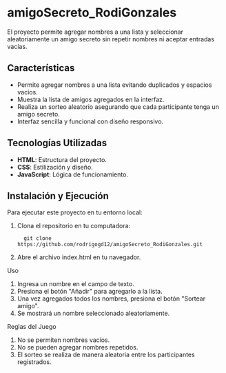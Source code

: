 # amigoSecreto_RodiGonzales

El proyecto permite agregar nombres a una lista y seleccionar aleatoriamente un amigo secreto sin repetir nombres ni aceptar entradas vacías.

## Características

- Permite agregar nombres a una lista evitando duplicados y espacios vacíos.
- Muestra la lista de amigos agregados en la interfaz.
- Realiza un sorteo aleatorio asegurando que cada participante tenga un amigo secreto.
- Interfaz sencilla y funcional con diseño responsivo.

## Tecnologías Utilizadas

- **HTML**: Estructura del proyecto.
- **CSS**: Estilización y diseño.
- **JavaScript**: Lógica de funcionamiento.

## Instalación y Ejecución

Para ejecutar este proyecto en tu entorno local:

1. Clona el repositorio en tu computadora:

         git clone https://github.com/rodrigogd12/amigoSecreto_RodiGonzales.git
  
3. Abre el archivo index.html en tu navegador.

Uso

   1. Ingresa un nombre en el campo de texto.
   2. Presiona el botón "Añadir" para agregarlo a la lista.
   3. Una vez agregados todos los nombres, presiona el botón "Sortear amigo".
   4. Se mostrará un nombre seleccionado aleatoriamente.

Reglas del Juego

   1. No se permiten nombres vacíos.
   2. No se pueden agregar nombres repetidos.
   3. El sorteo se realiza de manera aleatoria entre los participantes registrados.
